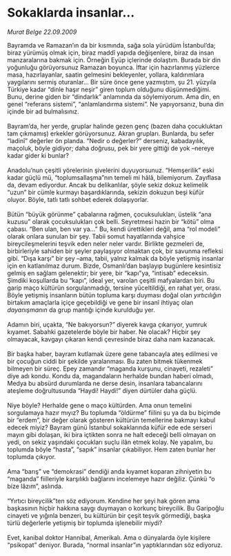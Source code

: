 # Sokaklarda insanlar...

*Murat Belge 22.09.2009*

<div class="taraf_structure_2col_1zq">
<div class="margen_n">



 <p>Bayramda ve Ramazan’ın da bir kısmında, sağa sola yürüdüm İstanbul’da; biraz yürümüş olmak için, biraz maddî yapıda değişenlere, biraz da insan manzaralarına bakmak için. Örneğin Eyüp içlerinde dolaştım. Burada bir din yoğunluğu görüyorsunuz Ramazan boyunca. İftar için hazırlanmış yüzlerce masa, hazırlayanlar, saatin gelmesini bekleyenler, yollara, kaldırımlara yaygılarını sermiş oturanlar... Bir süre önce gene yazmıştım, şu 21. yüzyıla Türkiye kadar “dinle haşır neşir” giren toplum olduğunu düşünmediğimi. Bunu, derine giden bir “dindarlık” anlamında da söylemiyorum. Ama din, en genel “referans sistemi”, “anlamlandırma sistemi”. Ne yapıyorsanız, buna din içinde bir ad bulmalısınız. <br/><br/>Bayram’da, her yerde, gruplar halinde gezen genç (bazen daha çocukluktan tam çıkmamış) erkekler görüyorsunuz. Akran grupları. Bunlarda, bu sefer “ladinî” değerler ön planda. “Nedir o değerler?” derseniz, kabadayılık, maçoluk, böyle gidiyor; daha doğrusu, pek bir yere gittiği de yok –nereye kadar gider ki bunlar? <br/><br/>Anadolu’nun çeşitli yörelerinin şivelerini duyuyorsunuz. “Hemşerilik” eski kadar güçlü mü, “toplumsallaşma”nın temeli mi hâlâ, bilemiyorum. Zayıflasa da, devam ediyordur. Ancak bu delikanlılar, şöyle sekiz dokuz kelimelik “uzun” bir cümle kurmayı başardıklarında, sekizin dokuzun beşi küfür oluyor. Böyle, tatlı tatlı sohbet ederek dolaşıyorlar. <br/><br/>Bütün “büyük görünme” çabalarına rağmen, çocuksulukları, üstelik “ana kuzusu” olarak çocuksulukları çok belli. Seyretmesi hazin bir “kötü” olma çabası. “Ben ulan, ben var ya...” Bu, kendi ürettikleri değil, ama “rol modeli” olarak onlara sunulan bir şey. Tabii somut hayatlarında vahşice bireycileşmelerini teşvik eden neler neler vardır. Birlikte gezmeleri de, birbirleriyle sahiden bir şeyler paylaşıyor olmaktan çok, bir savunma refleksi gibi. “Dışa karşı” bir şey –ama, tabii, yalnız kalmak da böyle yetişmiş insanlar için en katlanılmaz durum. Bizde, Osmanlı’dan başlayıp bugünlere kesintisiz gelmiş en sağlam gelenektir; bir yere, bir “kapı”ya, “intisab” edeceksin. Şimdiki koşullarda bu “kapı”, ideal yer, varolan çeşitli mafyalardan biri. Bu garip maço kültürün sorgulanmadığı, tersine yüceltildiği, en rahat yer, orası. Böyle yetişmiş insanların bütün topluma karşı duyması doğal olan <i>yırtıcılığın</i> birtakım amaçlarla içiçe geçebildiği ve gene bir insanî ihtiyaç olan <i>dayanışmanın</i> da grup mantığı içinde kurulduğu yer. <br/><br/>Adamın biri, uçakta, “Ne bakıyorsun?” diyerek kavga çıkarıyor, yumruk kıyamet. Sabahki gazetelerde böyle bir haber. Ne olacak? Hiçbir şey olmayacak, kavgayı çıkaran kendi çevresinde biraz daha nam kazanacak. <br/><br/>Bir başka haber, bayram kutlamak üzere gene tabancayla ateş edilmesi ve bir çocuğun ciddi bir şekilde yaralanması. Bu zaten bitmek tükenmek bilmeyen bir süreç. Epey zamandır “maganda kurşunu, cinayeti, rezaleti” diye adı kondu. Kondu da, magandaların herhalde bundan haberi olmadı, Medya bu absürd durumlarda ne derse desin, insanlara tabancalarını ateşleme doğrultusunda “Haydi! Haydi!” diyen dürtüler daha güçlü. <br/><br/>Niye böyle? Herhalde gene o maço kültürden. Ama onun temelini sorgulamaya hazır mıyız? Bu toplumda “öldürme” fiilini şu ya da bu biçimde bir “erdem”, bir değer olarak gösteren kültürün temellerine bakmayı kabul edecek miyiz? Bayram günü İstanbul sokaklarında küfür ede ede serseri mayın gibi dolaşan, iki bira içtikten sonra ne halt edeceği belli olmayan on yedi, on sekiz yaşındaki çocukları suçlu ilân etmek kolay. Ne yapalım, bu toplumda böyle “hasta”, “sapık” insanlar çıkabiliyor. Hem zaten bunlar her toplumda çıkıyor. <br/><br/>Ama “barış” ve “demokrasi” dendiği anda kıyamet koparan zihniyetin bu “maganda” fiilleriyle karşılıklı bağlarını incelemeye hazır değiliz. Çünkü “o bize lâzım”, aslında. <br/><br/>“Yırtıcı bireycilik”ten söz ediyorum. Kendine her şeyi hak gören ama başkasının hiçbir hakkına saygı duymayan o korkunç bireycilik. Bu Garipoğlu cinayeti ve yığınla benzeri, bu kültürün bir çeşit teşvik görmediği, başka türlü değerlerle yetişmiş bir toplumda işlenebilir miydi? <br/><br/>Evet, kanibal doktor Hannibal, Amerikalı. Ama o dünyalarda öyle kişilere “psikopat” deniyor. Burada, “normal insanlar”ın yaptıklarından söz ediyoruz.</p>
<br/>
<br/>
<br/>



<br/>


<div id="taraf_not">
</div>

</div>


</div>
